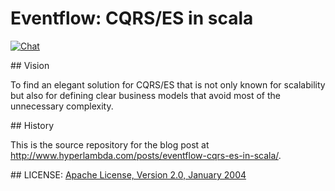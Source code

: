 # Eventflow: CQRS/ES in scala

[![Chat](https://badges.gitter.im/Join%20Chat.svg)](https://gitter.im/svalaskevicius/eventflow)

## Vision

To find an elegant solution for CQRS/ES that is not only known for scalability but also for defining clear business models that avoid most of the unnecessary complexity. 

## History

This is the source repository for the blog post at http://www.hyperlambda.com/posts/eventflow-cqrs-es-in-scala/.

## LICENSE:
[Apache License, Version 2.0, January 2004](http://www.apache.org/licenses/LICENSE-2.0)
